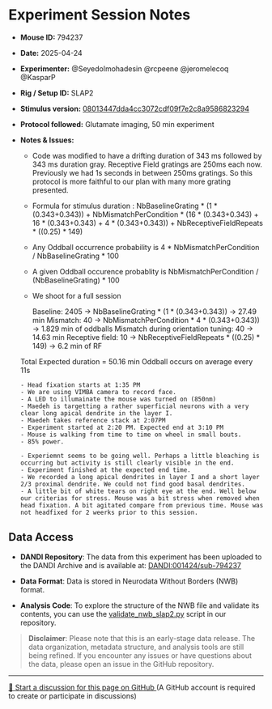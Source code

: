 # Experiment Session Notes

- **Mouse ID:** 794237
- **Date:** 2025-04-24
- **Experimenter:** @Seyedolmohadesin @rcpeene @jeromelecoq @KasparP
- **Rig / Setup ID:** SLAP2
- **Stimulus version:**  [08013447dda4cc3072cdf09f7e2c8a9586823294](https://github.com/AllenNeuralDynamics/openscope-community-predictive-processing/blob/08013447dda4cc3072cdf09f7e2c8a9586823294/code/stimulus-control/src/Standard_oddball_slap2.bonsai)
- **Protocol followed:** Glutamate imaging, 50 min experiment
- **Notes & Issues:**
  
     - Code was modified to have a drifting duration of 343 ms followed by 343 ms duration gray. Receptive Field gratings are 250ms each now. Previously we had 1s seconds in between 250ms gratings. So this protocol is more faithful to our plan with many more grating presented.
     - Formula for stimulus duration : NbBaselineGrating * (1 * (0.343+0.343)) + NbMismatchPerCondition * (16 * (0.343+0.343) + 16 * (0.343+0.343) + 4 * (0.343+0.343)) + NbReceptiveFieldRepeats * ((0.25) * 149)
     - Any Oddball occurrence probability is 4 * NbMismatchPerCondition / NbBaselineGrating * 100
     - A given Oddball occurence probablity is NbMismatchPerCondition / (NbBaselineGrating) * 100
     - We shoot for a full session
 
        Baseline: 2405 -> NbBaselineGrating * (1 * (0.343+0.343)) -> 27.49 min 
        Mismatch: 40 -> NbMismatchPerCondition * 4 * (0.343+0.343)) -> 1.829 min of oddballs
        Mismatch during orientation tuning: 40 -> 14.63 min
        Receptive field: 10 -> NbReceptiveFieldRepeats * ((0.25) * 149) -> 6.2 min of RF
    
    Total Expected duration = 50.16 min 
    Oddball occurs on average every  11s

      - Head fixation starts at 1:35 PM
      - We are using VIMBA camera to record face.
      - A LED to illumainate the mouse was turned on (850nm)
      - Maedeh is targetting a rather superficial neurons with a very clear long apical dendrite in the layer I.
      - Maedeh takes reference stack at 2:07PM
      - Experiment started at 2:20 PM. Expected end at 3:10 PM
      - Mouse is walking from time to time on wheel in small bouts.
      - 85% power.
  
      - Experiemnt seems to be going well. Perhaps a little bleaching is occurring but activity is still clearly visible in the end.
      - Experiment finished at the expected end time.
      - We recorded a long apical dendrites in layer I and a short layer 2/3 proximal dendrite. We could not find good basal dendrites. 
      - A little bit of white tears on right eye at the end. Well below our criterias for stress. Mouse was a bit stress when removed when head fixation. A bit agitated compare from previous time. Mouse was not headfixed for 2 weerks prior to this session. 


## Data Access

- **DANDI Repository**: The data from this experiment has been uploaded to the DANDI Archive and is available at: [DANDI:001424/sub-794237](https://dandiarchive.org/dandiset/001424/draft/files?location=sub-794237&page=1)

- **Data Format**: Data is stored in Neurodata Without Borders (NWB) format.

- **Analysis Code**: To explore the structure of the NWB file and validate its contents, you can use the [validate_nwb_slap2.py](https://github.com/AllenNeuralDynamics/openscope-community-predictive-processing/blob/main/code/data-access/validate_nwb_slap2.py) script in our repository.

> **Disclaimer**: Please note that this is an early-stage data release. The data organization, metadata structure, and analysis tools are still being refined. If you encounter any issues or have questions about the data, please open an issue in the GitHub repository.

<!-- DISCUSSION_LINK_START -->
<div class="discussion-link">
    <hr>
    <p>
        <a href="https://github.com/allenneuraldynamics/openscope-community-predictive-processing/discussions/new?category=q-a&title=Discussion%3A%20experiments/allen_institute/slap2/allen_institute_794237_2025-04-24" target="_blank">
            💬 Start a discussion for this page on GitHub
        </a>
        <span class="note">(A GitHub account is required to create or participate in discussions)</span>
    </p>
</div>
<!-- DISCUSSION_LINK_END -->
